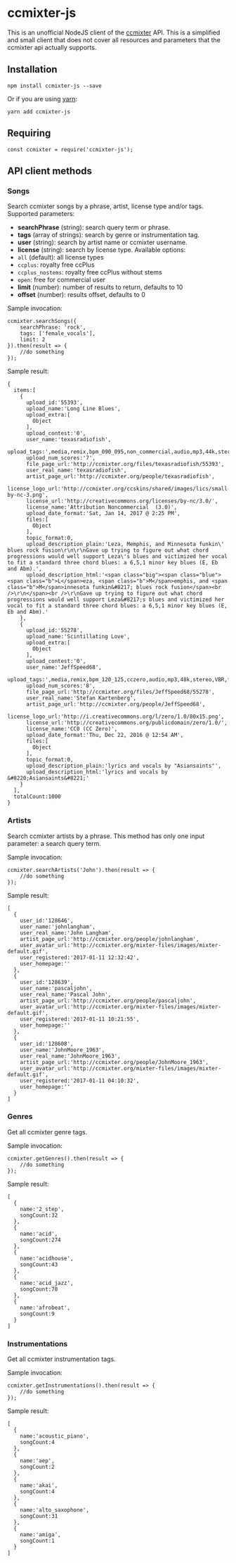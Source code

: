 # ccmixter-js
This is an unofficial NodeJS client of the [ccmixter](http://ccmixter.org/) API. This is a simplified and small client that does not cover all resources and parameters that the ccmixter api actually supports.

## Installation

```
npm install ccmixter-js --save
```

Or if you are using [yarn](https://yarnpkg.com/):
```
yarn add ccmixter-js
```

## Requiring
```
const ccmixter = require('ccmixter-js');
```

## API client methods

### Songs
Search ccmixter songs by a phrase, artist, license type  and/or tags. Supported parameters:

- **searchPhrase** (string): search query term or phrase.
- **tags** (array of strings): search by genre or instrumentation tag.
- **user** (string): search by artist name or ccmixter username.
- **license** (string): search by license type. Available options:
 -  `all` (default): all license types
 - `ccplus`: royalty free ccPlus
 - `ccplus_nostems`: royalty free ccPlus without stems
 - `open`: free for commercial user
- **limit** (number): number of results to return, defaults to 10
- **offset** (number): results offset, defaults to 0

Sample invocation:
```
ccmixter.searchSongs({
    searchPhrase: 'rock',
    tags: ['female_vocals'],
    limit: 2
}).then(result => {
    //do something
});
```

Sample result:
```
{
  items:[
    {
      upload_id:'55393',
      upload_name:'Long Line Blues',
      upload_extra:[
        Object
      ],
      upload_contest:'0',
      user_name:'texasradiofish',
      upload_tags:',media,remix,bpm_090_095,non_commercial,audio,mp3,44k,stereo,CBR,female_vocals,drums,guitar,bass,piano,synth_organ,synthesizer,funk,blues,rock,electronic,brass,trombone,galveston_county,texas,',
      upload_num_scores:'7',
      file_page_url:'http://ccmixter.org/files/texasradiofish/55393',
      user_real_name:'texasradiofish',
      artist_page_url:'http://ccmixter.org/people/texasradiofish',
      license_logo_url:'http://ccmixter.org/ccskins/shared/images/lics/small-by-nc-3.png',
      license_url:'http://creativecommons.org/licenses/by-nc/3.0/',
      license_name:'Attribution Noncommercial  (3.0)',
      upload_date_format:'Sat, Jan 14, 2017 @ 2:25 PM',
      files:[
        Object
      ],
      topic_format:0,
      upload_description_plain:'Leza, Memphis, and Minnesota funkin\' blues rock fusion\r\n\r\nGave up trying to figure out what chord progressions would well support Leza\'s blues and victimized her vocal to fit a standard three chord blues: a 6,5,1 minor key blues (E, Eb and Abm).',
      upload_description_html:'<span class="big"><span class="blue"><span class="b">L</span>eza, <span class="b">M</span>emphis, and <span class="b">M</span>innesota funkin&#8217; blues rock fusion</span><br />\r\n</span><br />\r\nGave up trying to figure out what chord progressions would well support Leza&#8217;s blues and victimized her vocal to fit a standard three chord blues: a 6,5,1 minor key blues (E, Eb and Abm).'
    },
    {
      upload_id:'55278',
      upload_name:'Scintillating Love',
      upload_extra:[
        Object
      ],
      upload_contest:'0',
      user_name:'JeffSpeed68',
      upload_tags:',media,remix,bpm_120_125,cczero,audio,mp3,48k,stereo,VBR,flac,female_vocals,rock,ambient,',
      upload_num_scores:'8',
      file_page_url:'http://ccmixter.org/files/JeffSpeed68/55278',
      user_real_name:'Stefan Kartenberg',
      artist_page_url:'http://ccmixter.org/people/JeffSpeed68',
      license_logo_url:'http://i.creativecommons.org/l/zero/1.0/80x15.png',
      license_url:'http://creativecommons.org/publicdomain/zero/1.0/',
      license_name:'CC0 (CC Zero)',
      upload_date_format:'Thu, Dec 22, 2016 @ 12:54 AM',
      files:[
        Object
      ],
      topic_format:0,
      upload_description_plain:'lyrics and vocals by "Asiansaints"',
      upload_description_html:'lyrics and vocals by &#8220;Asiansaints&#8221;'
    }
  ],
  totalCount:1000
}
```

### Artists
Search ccmixter artists by a phrase. This method has only one input parameter: a search query term.

Sample invocation:
```
ccmixter.searchArtists('John').then(result => {
    //do something
});
```

Sample result:
```
[
  {
    user_id:'128646',
    user_name:'johnlangham',
    user_real_name:'John Langham',
    artist_page_url:'http://ccmixter.org/people/johnlangham',
    user_avatar_url:'http://ccmixter.org/mixter-files/images/mixter-default.gif',
    user_registered:'2017-01-11 12:32:42',
    user_homepage:''
  },
  {
    user_id:'128639',
    user_name:'pascaljohn',
    user_real_name:'Pascal John',
    artist_page_url:'http://ccmixter.org/people/pascaljohn',
    user_avatar_url:'http://ccmixter.org/mixter-files/images/mixter-default.gif',
    user_registered:'2017-01-11 10:21:55',
    user_homepage:''
  },
  {
    user_id:'128608',
    user_name:'JohnMoore_1963',
    user_real_name:'JohnMoore_1963',
    artist_page_url:'http://ccmixter.org/people/JohnMoore_1963',
    user_avatar_url:'http://ccmixter.org/mixter-files/images/mixter-default.gif',
    user_registered:'2017-01-11 04:10:32',
    user_homepage:''
  }
]
```

### Genres
Get all ccmixter genre tags.

Sample invocation:
```
ccmixter.getGenres().then(result => {
    //do something
});
```

Sample result:
```
[
  {
    name:'2_step',
    songCount:32
  },
  {
    name:'acid',
    songCount:274
  },
  {
    name:'acidhouse',
    songCount:43
  },
  {
    name:'acid_jazz',
    songCount:70
  },
  {
    name:'afrobeat',
    songCount:9
  }
]
```

### Instrumentations
Get all ccmixter instrumentation tags.

Sample invocation:
```
ccmixter.getInstrumentations().then(result => {
    //do something
});
```

Sample result:
```
[
  {
    name:'acoustic_piano',
    songCount:4
  },
  {
    name:'aep',
    songCount:2
  },
  {
    name:'akai',
    songCount:4
  },
  {
    name:'alto_saxophone',
    songCount:31
  },
  {
    name:'amiga',
    songCount:1
  }
]
```
